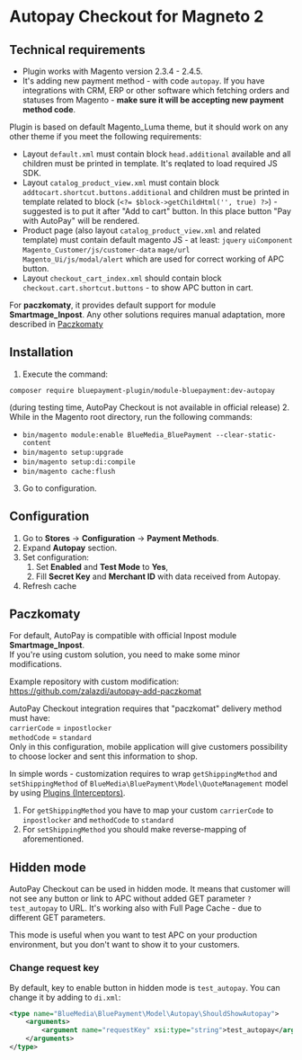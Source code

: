 # Autopay Checkout for Magneto 2

## Technical requirements
- Plugin works with Magento version 2.3.4 - 2.4.5.
- It's adding new payment method - with code `autopay`. If you have integrations with CRM, ERP or other software which fetching orders and statuses from Magento - **make sure it will be accepting new payment method code**. 

Plugin is based on default Magento_Luma theme, but it should work on any other theme if you meet the following requirements:
- Layout `default.xml` must contain block `head.additional` available and all children must be printed in template. It's reqlated to load required JS SDK.
- Layout `catalog_product_view.xml` must contain block `addtocart.shortcut.buttons.additional` and children must be printed in template related to block (`<?= $block->getChildHtml('', true) ?>`) - suggested is to put it after "Add to cart" button. In this place button "Pay with AutoPay" will be rendered.
- Product page (also layout `catalog_product_view.xml` and related template) must contain default magento JS - at least: `jquery` `uiComponent` `Magento_Customer/js/customer-data` `mage/url` `Magento_Ui/js/modal/alert` which are used for correct working of APC button.
- Layout `checkout_cart_index.xml` should contain block `checkout.cart.shortcut.buttons` - to show APC button in cart.

For **paczkomaty**, it provides default support for module **Smartmage_Inpost**. Any other solutions requires manual adaptation, more described in [Paczkomaty](#paczkomaty)


## Installation

1. Execute the command:
```
composer require bluepayment-plugin/module-bluepayment:dev-autopay
```
(during testing time, AutoPay Checkout is not available in official release)
2. While in the Magento root directory, run the following commands:
- `bin/magento module:enable BlueMedia_BluePayment --clear-static-content`
- `bin/magento setup:upgrade`
- `bin/magento setup:di:compile`
- `bin/magento cache:flush`
3. Go to configuration.


## Configuration

1. Go to **Stores** -> **Configuration** -> **Payment Methods**.
2. Expand **Autopay** section.
3. Set configuration:
   1. Set **Enabled** and **Test Mode** to **Yes**,
   2. Fill **Secret Key** and **Merchant ID** with data received from Autopay.
4. Refresh cache


## Paczkomaty

For default, AutoPay is compatible with official Inpost module **Smartmage_Inpost**.   
If you're using custom solution, you need to make some minor modifications.

Example repository with custom modification:  
https://github.com/zalazdi/autopay-add-paczkomat

AutoPay Checkout integration requires that "paczkomat" delivery method must have:  
`carrierCode` = `inpostlocker`  
`methodCode` = `standard`  
Only in this configuration, mobile application will give customers possibility to choose locker and sent this information to shop.

In simple words - customization requires to wrap `getShippingMethod` and `setShippingMethod` of `BlueMedia\BluePayment\Model\QuoteManagement` model by using [Plugins (Interceptors)](https://developer.adobe.com/commerce/php/development/components/plugins/).
1. For `getShippingMethod` you have to map your custom `carrierCode` to `inpostlocker` and `methodCode` to `standard`
2. For `setShippingMethod` you should make reverse-mapping of aforementioned.

## Hidden mode
AutoPay Checkout can be used in hidden mode.
It means that customer will not see any button or link to APC without added GET parameter `?test_autopay` to URL.
It's working also with Full Page Cache - due to different GET parameters.

This mode is useful when you want to test APC on your production environment, but you don't want to show it to your customers.

### Change request key
By default, key to enable button in hidden mode is `test_autopay`.
You can change it by adding to `di.xml`:
```xml
<type name="BlueMedia\BluePayment\Model\Autopay\ShouldShowAutopay">
    <arguments>
        <argument name="requestKey" xsi:type="string">test_autopay</argument>
    </arguments>
</type>
```
